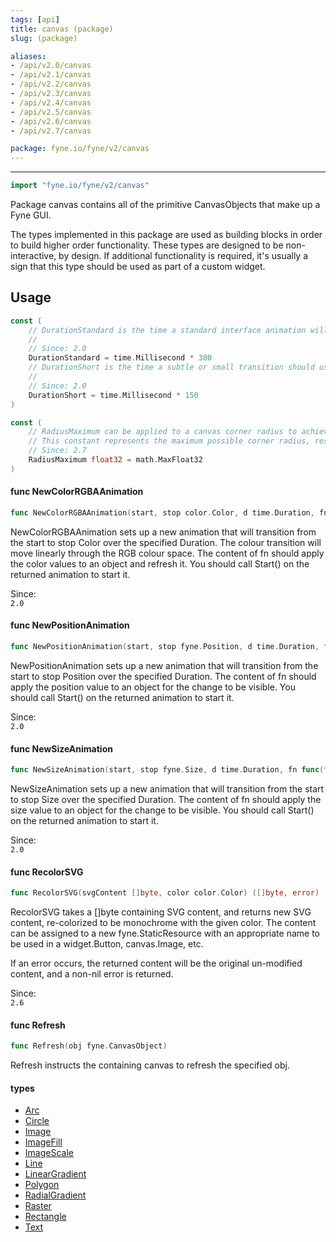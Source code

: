 ```yaml
---
tags: [api]
title: canvas (package)
slug: (package)

aliases:
- /api/v2.0/canvas
- /api/v2.1/canvas
- /api/v2.2/canvas
- /api/v2.3/canvas
- /api/v2.4/canvas
- /api/v2.5/canvas
- /api/v2.6/canvas
- /api/v2.7/canvas

package: fyne.io/fyne/v2/canvas
---
```



---
```go
import "fyne.io/fyne/v2/canvas"
```

Package canvas contains all of the primitive CanvasObjects that make up a Fyne GUI.

The types implemented in this package are used as building blocks in order to build higher order functionality. These types are designed to be non-interactive, by design. If additional functionality is required, it's usually a sign that this type should be used as part of a custom widget.

## Usage

```go
const (
	// DurationStandard is the time a standard interface animation will run.
	//
	// Since: 2.0
	DurationStandard = time.Millisecond * 300
	// DurationShort is the time a subtle or small transition should use.
	//
	// Since: 2.0
	DurationShort = time.Millisecond * 150
)
```

```go
const (
	// RadiusMaximum can be applied to a canvas corner radius to achieve fully rounded corners.
	// This constant represents the maximum possible corner radius, resulting in a circular appearance.
	// Since: 2.7
	RadiusMaximum float32 = math.MaxFloat32
)
```

#### func  NewColorRGBAAnimation

```go
func NewColorRGBAAnimation(start, stop color.Color, d time.Duration, fn func(color.Color)) *fyne.Animation
```
NewColorRGBAAnimation sets up a new animation that will transition from the start to stop Color over the specified Duration. The colour transition will move linearly through the RGB colour space. The content of fn should apply the color values to an object and refresh it. You should call Start() on the returned animation to start it.


<div class="since">Since: <code>
2.0</code></div>

#### func  NewPositionAnimation

```go
func NewPositionAnimation(start, stop fyne.Position, d time.Duration, fn func(fyne.Position)) *fyne.Animation
```
NewPositionAnimation sets up a new animation that will transition from the start to stop Position over the specified Duration. The content of fn should apply the position value to an object for the change to be visible. You should call Start() on the returned animation to start it.


<div class="since">Since: <code>
2.0</code></div>

#### func  NewSizeAnimation

```go
func NewSizeAnimation(start, stop fyne.Size, d time.Duration, fn func(fyne.Size)) *fyne.Animation
```
NewSizeAnimation sets up a new animation that will transition from the start to stop Size over the specified Duration. The content of fn should apply the size value to an object for the change to be visible. You should call Start() on the returned animation to start it.


<div class="since">Since: <code>
2.0</code></div>

#### func  RecolorSVG

```go
func RecolorSVG(svgContent []byte, color color.Color) ([]byte, error)
```
RecolorSVG takes a []byte containing SVG content, and returns new SVG content, re-colorized to be monochrome with the given color. The content can be assigned to a new fyne.StaticResource with an appropriate name to be used in a widget.Button, canvas.Image, etc.

If an error occurs, the returned content will be the original un-modified content, and a non-nil error is returned.


<div class="since">Since: <code>
2.6</code></div>

#### func  Refresh

```go
func Refresh(obj fyne.CanvasObject)
```
Refresh instructs the containing canvas to refresh the specified obj.

#### types

 * [Arc](arc.html)
 * [Circle](circle.html)
 * [Image](image.html)
 * [ImageFill](imagefill.html)
 * [ImageScale](imagescale.html)
 * [Line](line.html)
 * [LinearGradient](lineargradient.html)
 * [Polygon](polygon.html)
 * [RadialGradient](radialgradient.html)
 * [Raster](raster.html)
 * [Rectangle](rectangle.html)
 * [Text](text.html)
